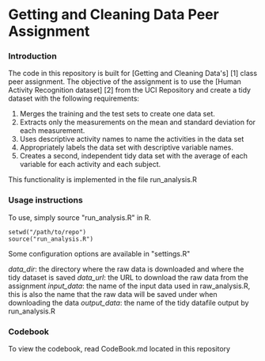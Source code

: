 Getting and Cleaning Data Peer Assignment
=========================================

### Introduction

The code in this repository is built for [Getting and Cleaning Data's] [1]
class peer assignment. The objective of the assignment is to use the [Human
Activity Recognition dataset] [2] from the UCI Repository and create a tidy
dataset with the following requirements:

1. Merges the training and the test sets to create one data set.
2. Extracts only the measurements on the mean and standard deviation for each measurement. 
3. Uses descriptive activity names to name the activities in the data set
4. Appropriately labels the data set with descriptive variable names. 
5. Creates a second, independent tidy data set with the average of each variable for each activity and each subject. 

This functionality is implemented in the file run_analysis.R

### Usage instructions

To use, simply source "run_analysis.R" in R. 

```
setwd("/path/to/repo")
source("run_analysis.R")
```

Some configuration options are available in "settings.R" 

*data_dir*: the directory where the raw data is downloaded and where the tidy
dataset is saved
*data_url*: the URL to download the raw data from the assignment
*input_data*: the name of the input data used in raw_analysis.R, this is also
the name that the raw data will be saved under when downloading the data
*output_data*: the name of the tidy datafile output by run_analysis.R

### Codebook
To view the codebook, read CodeBook.md located in this repository